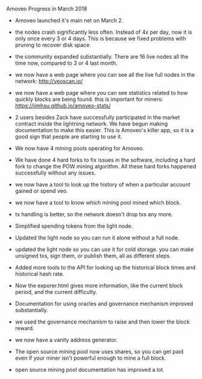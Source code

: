 Amoveo Progress in March 2018

* Amoveo launched it's main net on March 2.

* the nodes crash significantly less often. Instead of 4x per day, now it is only once every 3 or 4 days.
This is because we fixed problems with pruning to recover disk space.

* the community expanded substantially. There are 16 live nodes all the time now, compared to 3 or 4 last month.

* we now have a web page where you can see all the live full nodes in the network: http://veoscan.io/

* we now have a web page where you can see statistics related to how quickly blocks are being found. this is important for miners: https://jimhsu.github.io/amoveo-stats/

* 2 users besides Zack have successfully participated in the market contract inside the lightning network. We have begun making documentation to make this easier. This is Amoveo's killer app, so it is a good sign that people are starting to use it.

* We now have 4 mining pools operating for Amoveo.

* We have done 4 hard forks to fix issues in the software, including a hard fork to change the POW mining algorithm.
All these hard forks happened successfully without any issues.

* we now have a tool to look up the history of when a particular account gained or spend veo.

* we now have a tool to know which mining pool mined which block.

* tx handling is better, so the network doesn't drop txs any more.

* Simplified spending tokens from the light node.

* Updated the light node so you can run it alone without a full node.

* updated the light node so you can use it for cold storage. you can make unsigned txs, sign them, or publish them, all as different steps.

* Added more tools to the API for looking up the historical block times and historical hash rate.

* Now the exporer.html gives more information, like the current block period, and the current difficulty.

* Documentation for using oracles and governance mechanism improved substantially.

* we used the governance mechanism to raise and then lower the block reward.

* we now have a vanity address generator.

* The open source mining pool now uses shares, so you can get paid even if your miner isn't powerful enough to mine a full block.

* open source mining pool documentation has improved a lot.